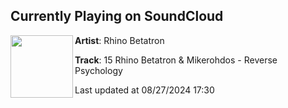 ## Currently Playing on SoundCloud

[<img align="left" width="100" src="https://i1.sndcdn.com/artworks-SmCAS7ZpaRXZPsp2-wIAwMQ-t500x500.jpg">](https://soundcloud.com/rhinobetatron/15-rhino-betatron-mikerohdos)

**Artist**: Rhino Betatron 

**Track**: 15 Rhino Betatron & Mikerohdos - Reverse Psychology

Last updated at 08/27/2024 17:30

